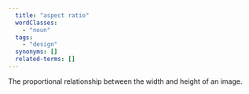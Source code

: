 ```yaml
---
  title: "aspect ratio"
  wordClasses:
    - "noun"
  tags:
    - "design"
  synonyms: []
  related-terms: []
---
```

The proportional relationship between the width and height of an image.
